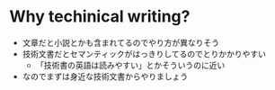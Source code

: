 # Why techinical writing?

-   文章だと小説とかも含まれてるのでやり方が異なりそう
-   技術文書だとセマンティックがはっきりしてるのでとりかかりやすい
    -   「技術書の英語は読みやすい」とかそういうのに近い
-   なのでまずは身近な技術文書からやりましょう
